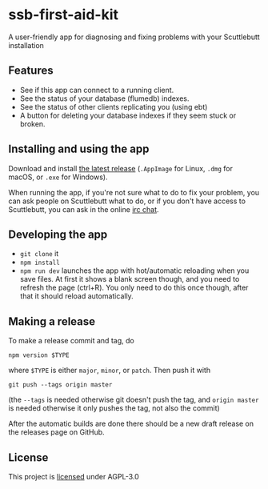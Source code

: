 # ssb-first-aid-kit

A user-friendly app for diagnosing and fixing problems with your Scuttlebutt installation

## Features

* See if this app can connect to a running client.
* See the status of your database (flumedb) indexes.
* See the status of other clients replicating you (using ebt)
* A button for deleting your database indexes if they seem stuck or broken.

## Installing and using the app

Download and install [the latest release](https://github.com/ssbc/ssb-first-aid-kit/releases/latest) (`.AppImage` for Linux, `.dmg` for macOS, or `.exe` for Windows).

When running the app, if you're not sure what to do to fix your problem, you can ask people on Scuttlebutt what to do, or if you don't have access to Scuttlebutt, you can ask in the online [irc chat](https://webchat.freenode.net/#scuttlebutt).


## Developing the app

* `git clone` it
* `npm install`
* `npm run dev` launches the app with hot/automatic reloading when you save files. At first it shows a blank screen though, and you need to refresh the page (ctrl+R). You only need to do this once though, after that it should reload automatically.

## Making a release

To make a release commit and tag, do
```
npm version $TYPE
```
where `$TYPE` is either `major`, `minor`, or `patch`. Then push it with
```
git push --tags origin master
```
(the `--tags` is needed otherwise git doesn't push the tag, and `origin master` is needed otherwise it only pushes the tag, not also the commit)

After the automatic builds are done there should be a new draft release on the releases page on GitHub.


## License

This project is [licensed](./LICENSE) under AGPL-3.0